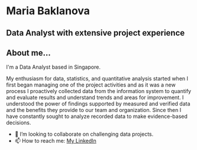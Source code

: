 # Maria Baklanova 
## Data Analyst with extensive project experience

## About me...
I'm a Data Analyst based in Singapore. 

My enthusiasm for data, statistics, and quantitative analysis started when I first began managing one of the project activities and as it was a new process I proactively collected data from the information system to quantify and evaluate results and understand trends and areas for improvement. I understood the power of findings supported by measured and verified data and the benefits they provide to our team and organization. Since then I have constantly sought to analyze recorded data to make evidence-based decisions. 

- 💞️ I’m looking to collaborate on challenging data projects.
- 📫 How to reach me: [My LinkedIn](https://www.linkedin.com/in/maria-baklanova-380162a7/)

